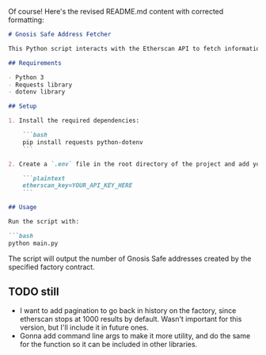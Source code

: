 Of course! Here's the revised README.md content with corrected formatting:

```markdown
# Gnosis Safe Address Fetcher

This Python script interacts with the Etherscan API to fetch information about Gnosis Safe addresses created by a specified factory contract.

## Requirements

- Python 3
- Requests library
- dotenv library

## Setup

1. Install the required dependencies:

    ```bash
    pip install requests python-dotenv
    ```

2. Create a `.env` file in the root directory of the project and add your Etherscan API key:

    ```plaintext
    etherscan_key=YOUR_API_KEY_HERE
    ```

## Usage

Run the script with:

```bash
python main.py
```

The script will output the number of Gnosis Safe addresses created by the specified factory contract.

## TODO still

 - I want to add pagination to go back in history on the factory, since etherscan stops at 1000 results by default. Wasn't important for this version, but I'll include it in future ones.
 - Gonna add command line args to make it more utility, and do the same for the function so it can be included in other libraries.
